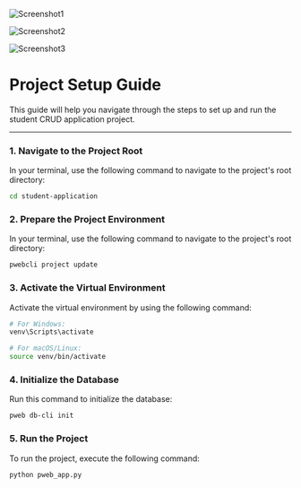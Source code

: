 ![Screenshot1](https://i.ibb.co.com/ZWPdr05/Screenshot-25.png)

![Screenshot2](https://i.ibb.co.com/kK94PVQ/Screenshot-24.png)

![Screenshot3](https://i.ibb.co.com/wdG0hhJ/Screenshot-26.png)

# Project Setup Guide

This guide will help you navigate through the steps to set up and run the student CRUD application project.

---

### 1. Navigate to the Project Root

In your terminal, use the following command to navigate to the project's root directory:

```bash
cd student-application
```

### 2. Prepare the Project Environment

In your terminal, use the following command to navigate to the project's root directory:

```bash
pwebcli project update
```

### 3. Activate the Virtual Environment

Activate the virtual environment by using the following command:

```bash
# For Windows:
venv\Scripts\activate

# For macOS/Linux:
source venv/bin/activate
```

### 4. Initialize the Database

Run this command to initialize the database:

```bash
pweb db-cli init
```

### 5. Run the Project

To run the project, execute the following command:

```bash
python pweb_app.py
```
